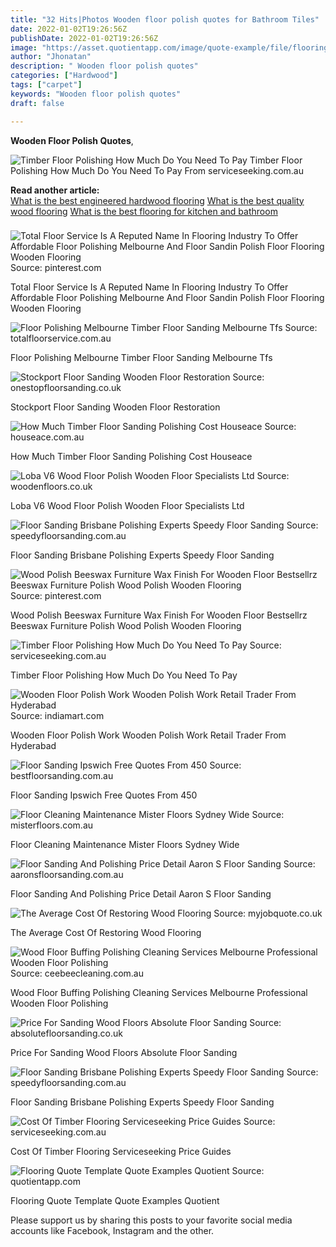 ```yaml
---
title: "32 Hits|Photos Wooden floor polish quotes for Bathroom Tiles"
date: 2022-01-02T19:26:56Z
publishDate: 2022-01-02T19:26:56Z
image: "https://asset.quotientapp.com/image/quote-example/file/flooring-01-large.jpg"
author: "Jhonatan"
description: " Wooden floor polish quotes"
categories: ["Hardwood"]
tags: ["carpet"]
keywords: "Wooden floor polish quotes"
draft: false

---
```

<!-- Head tag Code -->
**Wooden Floor Polish Quotes**, 

![Timber Floor Polishing How Much Do You Need To Pay](https://www.serviceseeking.com.au/blog/wp-content/uploads/2019/05/service-seeking-cost-of-timber-floor-polishing.jpg "Timber Floor Polishing How Much Do You Need To Pay")
Timber Floor Polishing How Much Do You Need To Pay From serviceseeking.com.au

**Read another article:**  
[What is the best engineered hardwood flooring](/what-is-the-best-engineered-hardwood-flooring/)
[What is the best quality wood flooring](/what-is-the-best-quality-wood-flooring/)
[What is the best flooring for kitchen and bathroom](/what-is-the-best-flooring-for-kitchen-and-bathroom/)




### 

 


![Total Floor Service Is A Reputed Name In Flooring Industry To Offer Affordable Floor Polishing Melbourne And Floor Sandin Polish Floor Flooring Wooden Flooring](https://i.pinimg.com/originals/53/4a/f4/534af4d15ac75cff24d023a637e93d41.jpg "Total Floor Service Is A Reputed Name In Flooring Industry To Offer Affordable Floor Polishing Melbourne And Floor Sandin Polish Floor Flooring Wooden Flooring")
Source: pinterest.com

Total Floor Service Is A Reputed Name In Flooring Industry To Offer Affordable Floor Polishing Melbourne And Floor Sandin Polish Floor Flooring Wooden Flooring  

![Floor Polishing Melbourne Timber Floor Sanding Melbourne Tfs](https://totalfloorservice.com.au/wp-content/uploads/2013/07/Carrum-downs.jpg "Floor Polishing Melbourne Timber Floor Sanding Melbourne Tfs")
Source: totalfloorservice.com.au

Floor Polishing Melbourne Timber Floor Sanding Melbourne Tfs  

![Stockport Floor Sanding Wooden Floor Restoration](http://onestopfloorsanding.co.uk/wp-content/uploads/2015/01/wood-floor.jpg "Stockport Floor Sanding Wooden Floor Restoration")
Source: onestopfloorsanding.co.uk

Stockport Floor Sanding Wooden Floor Restoration  

![How Much Timber Floor Sanding Polishing Cost Houseace](https://www.houseace.com.au/wp-content/uploads/2019/03/e608-255-morrison-road-ryde-nsw-2112-1024x684.jpg "How Much Timber Floor Sanding Polishing Cost Houseace")
Source: houseace.com.au

How Much Timber Floor Sanding Polishing Cost Houseace  

![Loba V6 Wood Floor Polish Wooden Floor Specialists Ltd](https://www.woodenfloors.co.uk/media/catalog/product/f/u/fullsizerender_copy_2_5_3.jpg "Loba V6 Wood Floor Polish Wooden Floor Specialists Ltd")
Source: woodenfloors.co.uk

Loba V6 Wood Floor Polish Wooden Floor Specialists Ltd  

![Floor Sanding Brisbane Polishing Experts Speedy Floor Sanding](https://www.speedyfloorsanding.com.au/images/Home/Before-After/After-1.jpg "Floor Sanding Brisbane Polishing Experts Speedy Floor Sanding")
Source: speedyfloorsanding.com.au

Floor Sanding Brisbane Polishing Experts Speedy Floor Sanding  

![Wood Polish Beeswax Furniture Wax Finish For Wooden Floor Bestsellrz Beeswax Furniture Polish Wood Polish Wooden Flooring](https://i.pinimg.com/originals/24/cb/97/24cb973aca8431ef43740754be0da1df.jpg "Wood Polish Beeswax Furniture Wax Finish For Wooden Floor Bestsellrz Beeswax Furniture Polish Wood Polish Wooden Flooring")
Source: pinterest.com

Wood Polish Beeswax Furniture Wax Finish For Wooden Floor Bestsellrz Beeswax Furniture Polish Wood Polish Wooden Flooring  

![Timber Floor Polishing How Much Do You Need To Pay](https://www.serviceseeking.com.au/blog/wp-content/uploads/2019/05/service-seeking-cost-of-timber-floor-polishing.jpg "Timber Floor Polishing How Much Do You Need To Pay")
Source: serviceseeking.com.au

Timber Floor Polishing How Much Do You Need To Pay  

![Wooden Floor Polish Work Wooden Polish Work Retail Trader From Hyderabad](https://5.imimg.com/data5/JH/GM/MY-29994532/wooden-floor-polish-work-500x500.jpg "Wooden Floor Polish Work Wooden Polish Work Retail Trader From Hyderabad")
Source: indiamart.com

Wooden Floor Polish Work Wooden Polish Work Retail Trader From Hyderabad  

![Floor Sanding Ipswich Free Quotes From 450](https://www.bestfloorsanding.com.au/wp-content/uploads/2019/09/fPKpzMi.jpg "Floor Sanding Ipswich Free Quotes From 450")
Source: bestfloorsanding.com.au

Floor Sanding Ipswich Free Quotes From 450  

![Floor Cleaning Maintenance Mister Floors Sydney Wide](https://misterfloors.com.au/wp-content/uploads/2020/07/Photo-19-5-20-3-08-19-pm.jpg "Floor Cleaning Maintenance Mister Floors Sydney Wide")
Source: misterfloors.com.au

Floor Cleaning Maintenance Mister Floors Sydney Wide  

![Floor Sanding And Polishing Price Detail Aaron S Floor Sanding](https://aaronsfloorsanding.com.au/wp-content/uploads/2017/09/service-banner.jpg "Floor Sanding And Polishing Price Detail Aaron S Floor Sanding")
Source: aaronsfloorsanding.com.au

Floor Sanding And Polishing Price Detail Aaron S Floor Sanding  

![The Average Cost Of Restoring Wood Flooring](https://www.myjobquote.co.uk/assets/img/restoring-wooden-flooring-5-c2m800.jpg "The Average Cost Of Restoring Wood Flooring")
Source: myjobquote.co.uk

The Average Cost Of Restoring Wood Flooring  

![Wood Floor Buffing Polishing Cleaning Services Melbourne Professional Wooden Floor Polishing](https://www.ceebeecleaning.com.au/images/2018/08/05/wood-floor-polishing-600x600.jpg "Wood Floor Buffing Polishing Cleaning Services Melbourne Professional Wooden Floor Polishing")
Source: ceebeecleaning.com.au

Wood Floor Buffing Polishing Cleaning Services Melbourne Professional Wooden Floor Polishing  

![Price For Sanding Wood Floors Absolute Floor Sanding](https://www.absolutefloorsanding.co.uk/wp-content/uploads/2016/05/IMG_3954-300x225.jpg "Price For Sanding Wood Floors Absolute Floor Sanding")
Source: absolutefloorsanding.co.uk

Price For Sanding Wood Floors Absolute Floor Sanding  

![Floor Sanding Brisbane Polishing Experts Speedy Floor Sanding](https://www.speedyfloorsanding.com.au/images/Home/Before-After/Before-5.jpg "Floor Sanding Brisbane Polishing Experts Speedy Floor Sanding")
Source: speedyfloorsanding.com.au

Floor Sanding Brisbane Polishing Experts Speedy Floor Sanding  

![Cost Of Timber Flooring Serviceseeking Price Guides](https://www.serviceseeking.com.au/blog/wp-content/uploads/2019/03/SS-featured-image-cost-timber-flooring.jpg "Cost Of Timber Flooring Serviceseeking Price Guides")
Source: serviceseeking.com.au

Cost Of Timber Flooring Serviceseeking Price Guides  

![Flooring Quote Template Quote Examples Quotient](https://asset.quotientapp.com/image/quote-example/file/flooring-01-large.jpg "Flooring Quote Template Quote Examples Quotient")
Source: quotientapp.com

Flooring Quote Template Quote Examples Quotient  

Please support us by sharing this posts to your favorite social media accounts like Facebook, Instagram and the other.

